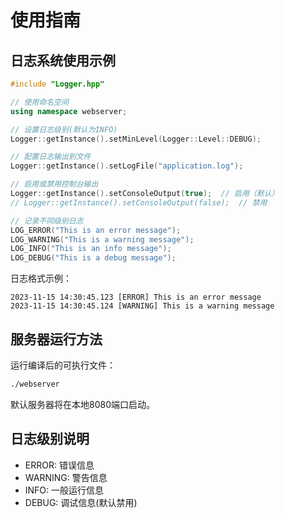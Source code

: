 # 使用指南

## 日志系统使用示例

```cpp
#include "Logger.hpp"

// 使用命名空间
using namespace webserver;

// 设置日志级别(默认为INFO)
Logger::getInstance().setMinLevel(Logger::Level::DEBUG);

// 配置日志输出到文件
Logger::getInstance().setLogFile("application.log");

// 启用或禁用控制台输出
Logger::getInstance().setConsoleOutput(true);  // 启用（默认）
// Logger::getInstance().setConsoleOutput(false);  // 禁用

// 记录不同级别日志
LOG_ERROR("This is an error message");
LOG_WARNING("This is a warning message"); 
LOG_INFO("This is an info message");
LOG_DEBUG("This is a debug message");
```

日志格式示例：
```
2023-11-15 14:30:45.123 [ERROR] This is an error message
2023-11-15 14:30:45.124 [WARNING] This is a warning message
```

## 服务器运行方法

运行编译后的可执行文件：
```bash
./webserver
```

默认服务器将在本地8080端口启动。

## 日志级别说明

- ERROR: 错误信息
- WARNING: 警告信息
- INFO: 一般运行信息
- DEBUG: 调试信息(默认禁用)